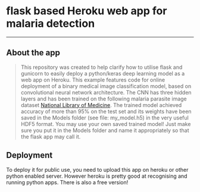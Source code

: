 # flask based Heroku web app for malaria detection


------------------
## About the app
> This repository was created to help clarify how to utilise flask and gunicorn to easily deploy a python/keras deep learning model as a web app on Heroku. This example features code for online deployment of a binary medical image classification model, based on convolutional neural network architecture. The CNN has three hidden layers and has been trained on the following malaria parasite image dataset  <a href="https://ceb.nlm.nih.gov/repositories/malaria-datasets/">National Library of Medicine</a>. The trained model achieved accuracy of more than 95% on the test set and its weights have been saved in the Models folder (see file: my_model.h5) in the very useful HDF5 format. You may use your own saved trained model! Just make sure you put it in the Models folder and name it appropriately so that the flask app may call it.

## Deployment

To deploy it for public use, you need to upload this app on heroku or other python enabled server. However heroku is pretty good at recognising and running python apps. There is also a free version!

